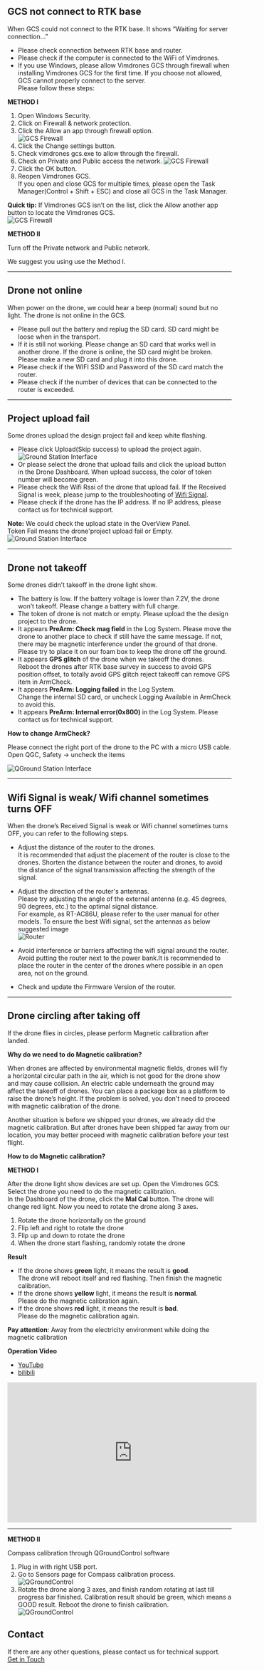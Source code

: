 

## GCS not connect to RTK base
 
When GCS could not connect to the RTK base. It shows “Waiting for server connection…”    

* Please check connection between RTK base and router.  
* Please check if the computer is connected to the WiFi of Vimdrones.  
* If you use Windows, please allow Vimdrones GCS through firewall when installing Vimdrones GCS for the first time. If you choose not allowed, GCS cannot properly connect to the server.   
Please follow these steps: 
 
**METHOD I**

1. Open Windows Security.  
2. Click on Firewall & network protection.  
3. Click the Allow an app through firewall option.  
   ![GCS Firewall](/static/gcs-firewall-1.png "GCS Firewall")
4. Click the Change settings button.  
5. Check vimdrones gcs.exe to allow through the firewall.  
6. Check on Private and Public access the network. 
   ![GCS Firewall](/static/gcs-firewall-2.png "GCS Firewall")
7. Click the OK button.  
8. Reopen Vimdrones GCS.    
   If you open and close GCS for multiple times, please open the Task Manager(Control + Shift + ESC) and close all GCS in the Task Manager. 


**Quick tip:** If Vimdrones GCS isn’t on the list, click the Allow another app button to locate the Vimdrones GCS.   
![GCS Firewall](/static/gcs-firewall-3.png "GCS Firewall") 

**METHOD II**

Turn off the Private network and Public network.

We suggest you using use the Method I.

------

## Drone not online

When power on the drone, we could hear a beep (normal) sound but no light. The drone is not online in the GCS.


- Please pull out the battery and replug the SD card. SD card might be loose when in the transport.  
- If it is still not working. Please change an SD card that works well in another drone. If the drone is online,  the SD card might be broken. Please make a new SD card and plug it into this drone.
- Please check if the WIFI SSID and Password of the SD card match the router. 
- Please check if the number of devices that can be connected to the router is exceeded. 


-----
## Project upload fail

Some drones upload the design project fail and keep white flashing.

- Please click Upload(Skip success) to upload the project again.
![Ground Station Interface](/static/gcs-project-update.jpeg "Ground Station Interface")
- Or please select the drone that upload fails and click the upload button in the Drone Dashboard. When upload success, the color of token number will become green. 
- Please check the Wifi Rssi of the drone that upload fail.  If the Received Signal is week,  please jump to the troubleshooting of [Wifi Signal](https://docs.vimdrones.com/troubleshooting/#wifi-signal-is-weak-wifi-channel-sometimes-turns-off).  
- Please check if the drone has the IP address. If no IP address, please contact us for technical support.  


**Note:** We could check the upload state in the OverView Panel.   
Token Fail means the drone'project upload fail or Empty.  
![Ground Station Interface](/static/gcs-overviewer-token.jpeg "Ground Station Interface")


------
## Drone not takeoff

Some drones didn’t takeoff in the drone light show. 

- The battery is low. If the battery voltage is lower than 7.2V, the drone won’t takeoff. 
  Please change a battery with full charge.
- The token of drone is not match or empty. 
  Please upload the the design project to the drone. 
- It appears **PreArm: Check mag field** in the Log System. 
  Please move the drone to another place to check if still have the same message. If not, there may be magnetic interference under the ground of that drone. Please try to place it on our foam box to keep the drone off the ground.
- It appears **GPS glitch** of the drone when we takeoff the drones.   
  Reboot the drones after RTK base survey in success to avoid GPS position offset, to totally avoid GPS glitch reject takeoff can remove GPS item in ArmCheck.  
- It appears **PreArm: Logging failed** in the Log System.   
  Change the internal SD card, or uncheck Logging Available in ArmCheck to avoid this.  
- It appears **PreArm: Internal error(0x800)** in the Log System.
  Please contact us for technical support.   

**How to change ArmCheck?**

Please connect the right port of the drone to the PC with a micro USB cable. Open QGC, Safety -> uncheck the items   

![QGround Station Interface](/static/qgc-armcheck.jpeg "QGround Station Interface")


-----
## Wifi Signal is weak/ Wifi channel sometimes turns OFF

When the drone’s Received Signal is weak or Wifi channel sometimes turns OFF, you can refer to the following steps.   

* Adjust the distance of the router to the drones.  
It is recommended that adjust the placement of the router is close to the drones. Shorten the distance between the router and drones, to avoid the distance of the signal transmission affecting the strength of the signal.  

* Adjust the direction of the router's antennas.    
Please try adjusting the angle of the external antenna (e.g. 45 degrees, 90 degrees, etc.) to the optimal signal distance.   
For example, as RT-AC86U, please refer to the user manual for other models. To ensure the best Wifi signal, set the antennas as below suggested image  
![Router](/static/router-antenna.jpeg "Router") 

* Avoid interference or barriers affecting the wifi signal around the router.  
Avoid putting the router next to the power bank.It is recommended to place the router in the center of the drones where possible in an open area, not on the ground.  

* Check and update the Firmware Version of the router.  



----

## Drone circling after taking off

If the drone flies in circles, please perform Magnetic calibration after landed. 

**Why do we need to do Magnetic calibration?**

When drones are affected by environmental magnetic fields, drones will fly a horizontal circular path in the air, which is not good for the drone show and may cause collision. An electric cable underneath the ground may affect the takeoff of drones. You can place a package box as a platform to raise the drone’s height. If the problem is solved, you don't need to proceed with magnetic calibration of the drone.

Another situation is before we shipped your drones, we already did the magnetic calibration. But after drones have been shipped far away from our location, you may better proceed with magnetic calibration before your test flight.


**How to do Magnetic calibration?**

**METHOD I**

After the drone light show devices are set up. Open the Vimdrones GCS. Select the drone you need to do the magnetic calibration.   
In the Dashboard of the drone, click the **Mal Cal** button. The drone will change red light. Now you need to rotate the drone along 3 axes.  

1. Rotate the drone horizontally on the ground   
2. Flip left and right to rotate the drone  
3. Flip up and down to rotate the drone   
4. When the drone start flashing, randomly rotate the drone  

**Result**  

* If the drone shows **green** light, it means the result is **good**.   
  The drone will reboot itself and red flashing. Then finish the magnetic calibration.  
* If the drone shows **yellow** light, it means the result is **normal**.   
  Please do the magnetic calibration again.  
* If the drone shows **red** light, it means the result is **bad**.   
  Please do the magnetic calibration again.  

**Pay attention**: Away from the electricity environment while doing the magnetic calibration

**Operation Video**

* [YouTube](https://youtu.be/ZlQ8sfpCqeQ)
* [bilibili](https://www.bilibili.com/video/BV1TL4y1a7N3/?share_source=copy_web&vd_source=943fe440f06e9a2914e98a6a98356954)

<iframe width="560" height="315" src="https://www.youtube.com/embed/ZlQ8sfpCqeQ" frameborder="0" allow="accelerometer; autoplay; encrypted-media; gyroscope; picture-in-picture" allowfullscreen></iframe>

---

**METHOD II**   

Compass calibration through QGroundControl software   

1. Plug in with right USB port.  
2. Go to Sensors page for Compass calibration process. 
![QGroundControl](/static/qgc-mag-1.jpeg "QGroundControl")
3. Rotate the drone along 3 axes, and finish random rotating at last till progress bar finished. Calibration result should be green, which means a GOOD result. Reboot the drone to finish calibration.  
![QGroundControl](/static/qgc-mag-2.jpeg "QGroundControl")


## Contact
If there are any other questions, please contact us for technical support.   
[Get in Touch](https://vimdrones.com/en/contact)